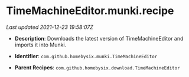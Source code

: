 # TimeMachineEditor.munki.recipe

_Last updated 2021-12-23 19:58:07Z_

- **Description**: Downloads the latest version of TimeMachineEditor and imports it into Munki.

- **Identifier**: `com.github.homebysix.munki.TimeMachineEditor`

- **Parent Recipes**: `com.github.homebysix.download.TimeMachineEditor`